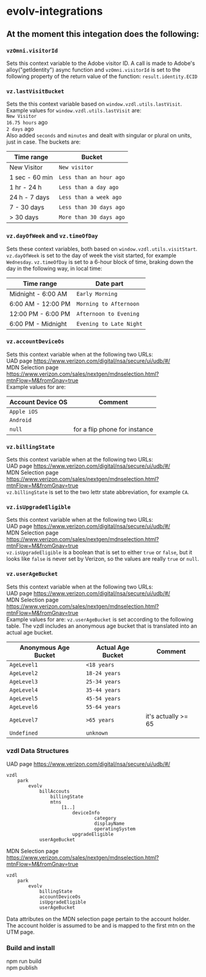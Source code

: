 # evolv-integrations
## At the moment this integation does the following:

### `vzOmni.visitorId`
Sets this context variable to the Adobe visitor ID. A call is made to Adobe's alloy("getIdentity") async function and `vzOmni.visitorId` is set to the following property of the return value of the function: `result.identity.ECID`

### `vz.lastVisitBucket`
Sets the this context variable based on `window.vzdl.utils.lastVisit`. Example values for `window.vzdl.utils.lastVisit` are:  
`New Visitor`  
`16.75 hours` ago  
`2 days` ago  
Also added `seconds` and `minutes` and dealt with singular or plural on units, just in case. The buckets are:

| Time range | Bucket |
|-|-|
| New Visitor | `New visitor` |
| 1 sec - 60 min | `Less than an hour ago` |
| 1 hr - 24 h | `Less than a day ago` |
| 24 h - 7 days | `Less than a week ago` |
| 7 - 30 days | `Less than 30 days ago` |
| > 30 days | `More than 30 days ago` |

### `vz.dayOfWeek` and `vz.timeOfDay`
Sets these context variables, both based on `window.vzdl.utils.visitStart`. `vz.dayOfWeek` is set to the day of week the visit started, for example `Wednesday`. `vz.timeOfDay` is set to a 6-hour block of time, braking down the day in the following way, in local time:  

| Time range | Date part |
| ---------- | --------- |
| Midnight - 6:00 AM | `Early Morning` |
| 6:00 AM - 12:00 PM | `Morning to Afternoon` |
| 12:00 PM - 6:00 PM | `Afternoon to Evening` |
| 6:00 PM - Midnight | `Evening to Late Night` |

### `vz.accountDeviceOs`
Sets this context variable when at the following two URLs:  
UAD page https://www.verizon.com/digital/nsa/secure/ui/udb/#/  
MDN Selection page https://www.verizon.com/sales/nextgen/mdnselection.html?mtnFlow=M&fromGnav=true  
Example values for are: 

| Account Device OS | Comment |
| ---------- | --- |
| `Apple iOS` |
| `Android` |
| `null` | for a flip phone for instance |

### `vz.billingState`
Sets this context variable when at the following two URLs:  
UAD page https://www.verizon.com/digital/nsa/secure/ui/udb/#/  
MDN Selection page https://www.verizon.com/sales/nextgen/mdnselection.html?mtnFlow=M&fromGnav=true  
`vz.billingState` is set to the two lettr state abbreviation, for example `CA`.

### `vz.isUpgradeEligible`
Sets this context variable when at the following two URLs:  
UAD page https://www.verizon.com/digital/nsa/secure/ui/udb/#/  
MDN Selection page https://www.verizon.com/sales/nextgen/mdnselection.html?mtnFlow=M&fromGnav=true  
`vz.isUpgradeEligible` is a boolean that is set to either `true` or `false`, but it looks like `false` is never set by Verizon, so the values are really `true` or `null`.

### `vz.userAgeBucket`
Sets this context variable when at the following two URLs:  
UAD page https://www.verizon.com/digital/nsa/secure/ui/udb/#/  
MDN Selection page https://www.verizon.com/sales/nextgen/mdnselection.html?mtnFlow=M&fromGnav=true  
Example values for are: 
`vz.userAgeBucket` is set according to the following table. The vzdl includes an anonymous age bucket that is translated into an actual age bucket.

| Anonymous Age Bucket | Actual Age Bucket | Comment |
| -------------------- | ----------------- | ------- |
| `AgeLevel1` | `<18 years` |
| `AgeLevel2` | `18-24 years` |
| `AgeLevel3` | `25-34 years` |
| `AgeLevel4` | `35-44 years` |
| `AgeLevel5` | `45-54 years` |
| `AgeLevel6` | `55-64 years` |
| `AgeLevel7` | `>65 years` | it's actually >= 65 |
| `Undefined` | `unknown` |

### vzdl Data Structures
UAD page https://www.verizon.com/digital/nsa/secure/ui/udb/#/  

```
vzdl
    park
        evolv
            billAccouts
                billingState
                mtns
                    [1..]
                        deviceInfo
                                category
                                displayName
                                operatingSystem
                        upgradeEligible
            userAgeBucket
```                 

MDN Selection page https://www.verizon.com/sales/nextgen/mdnselection.html?mtnFlow=M&fromGnav=true  

```
vzdl
    park
        evolv
            billingState
            accountDeviceOs
            isUpgradeEligible
            userAgeBucket
```

Data attributes on the MDN selection page pertain to the account holder. The account holder is assumed to be and is mapped to the first mtn on the UTM page.

### Build and install
npm run build  
npm publish